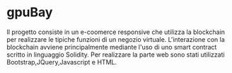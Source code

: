 # gpuBay

Il progetto consiste in un e-coomerce responsive che utilizza la blockchain per realizzare le tipiche funzioni di un negozio virtuale.
L'interazione con la blockchain avviene principalmente mediante l'uso di uno smart contract scritto in linguaggio Solidity. 
Per realizzare la parte web sono stati utilizzati Bootstrap,JQuery,Javascript e HTML.
